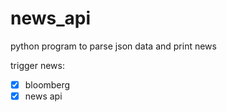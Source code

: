 # news_api

python program to parse json data and print news

trigger news:

- [x] bloomberg
- [x] news api
